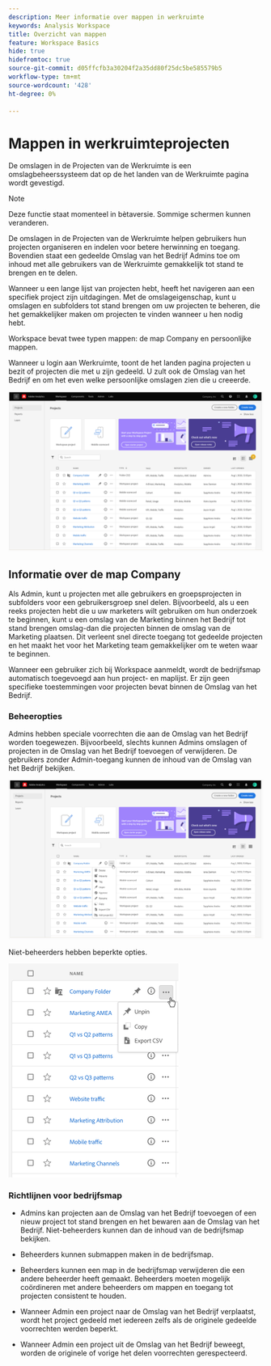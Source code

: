 ```yaml
---
description: Meer informatie over mappen in werkruimte
keywords: Analysis Workspace
title: Overzicht van mappen
feature: Workspace Basics
hide: true
hidefromtoc: true
source-git-commit: d05ffcfb3a30204f2a35dd80f25dc5be585579b5
workflow-type: tm+mt
source-wordcount: '428'
ht-degree: 0%

---
```



# Mappen in werkruimteprojecten

De omslagen in de Projecten van de Werkruimte is een omslagbeheerssysteem dat op de het landen van de Werkruimte pagina wordt gevestigd.

>[!NOTE]
>
>Deze functie staat momenteel in bètaversie. Sommige schermen kunnen veranderen.

De omslagen in de Projecten van de Werkruimte helpen gebruikers hun projecten organiseren en indelen voor betere herwinning en toegang. Bovendien staat een gedeelde Omslag van het Bedrijf Admins toe om inhoud met alle gebruikers van de Werkruimte gemakkelijk tot stand te brengen en te delen. 

Wanneer u een lange lijst van projecten hebt, heeft het navigeren aan een specifiek project zijn uitdagingen. Met de omslageigenschap, kunt u omslagen en subfolders tot stand brengen om uw projecten te beheren, die het gemakkelijker maken om projecten te vinden wanneer u hen nodig hebt. 

Workspace bevat twee typen mappen: de map Company en persoonlijke mappen.

Wanneer u login aan Werkruimte, toont de het landen pagina projecten u bezit of projecten die met u zijn gedeeld. U zult ook de Omslag van het Bedrijf en om het even welke persoonlijke omslagen zien die u creeerde.

![](/help/analyze/analysis-workspace/build-workspace-project/assets/landing-page.png)

## Informatie over de map Company

Als Admin, kunt u projecten met alle gebruikers en groepsprojecten in subfolders voor een gebruikersgroep snel delen. Bijvoorbeeld, als u een reeks projecten hebt die u uw marketers wilt gebruiken om hun onderzoek te beginnen, kunt u een omslag van de Marketing binnen het Bedrijf tot stand brengen omslag-dan die projecten binnen de omslag van de Marketing plaatsen. Dit verleent snel directe toegang tot gedeelde projecten en het maakt het voor het Marketing team gemakkelijker om te weten waar te beginnen.

Wanneer een gebruiker zich bij Workspace aanmeldt, wordt de bedrijfsmap automatisch toegevoegd aan hun project- en maplijst. Er zijn geen specifieke toestemmingen voor projecten bevat binnen de Omslag van het Bedrijf.

### Beheeropties

Admins hebben speciale voorrechten die aan de Omslag van het Bedrijf worden toegewezen. Bijvoorbeeld, slechts kunnen Admins omslagen of projecten in de Omslag van het Bedrijf toevoegen of verwijderen. De gebruikers zonder Admin-toegang kunnen de inhoud van de Omslag van het Bedrijf bekijken.

![](/help/analyze/analysis-workspace/build-workspace-project/assets/admin-access-co-folder.png)

Niet-beheerders hebben beperkte opties.

![](/help/analyze/analysis-workspace/build-workspace-project/assets/non-admin-options.png)

### Richtlijnen voor bedrijfsmap

- Admins kan projecten aan de Omslag van het Bedrijf toevoegen of een nieuw project tot stand brengen en het bewaren aan de Omslag van het Bedrijf. Niet-beheerders kunnen dan de inhoud van de bedrijfsmap bekijken.

- Beheerders kunnen submappen maken in de bedrijfsmap.

- Beheerders kunnen een map in de bedrijfsmap verwijderen die een andere beheerder heeft gemaakt. Beheerders moeten mogelijk coördineren met andere beheerders om mappen en toegang tot projecten consistent te houden.

- Wanneer Admin een project naar de Omslag van het Bedrijf verplaatst, wordt het project gedeeld met iedereen zelfs als de originele gedeelde voorrechten werden beperkt.

- Wanneer Admin een project uit de Omslag van het Bedrijf beweegt, worden de originele of vorige het delen voorrechten gerespecteerd.
